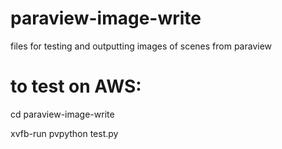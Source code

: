 # paraview-image-write
files for testing and outputting images of scenes from paraview

# to test on AWS:
cd paraview-image-write


xvfb-run pvpython test.py

